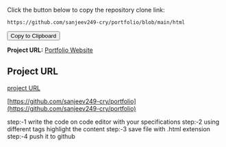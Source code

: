 <!DOCTYPE html>
<html lang="en">
<head>
    <meta charset="UTF-8">
    <meta name="viewport" content="width=device-width, initial-scale=1.0"
          <div class="container">
        <p>Click the button below to copy the repository clone link:</p>
        <pre><code id="codeText">https://github.com/sanjeev249-cry/portfolio/blob/main/html</code></pre>
        <button onclick="copyLink()">Copy to Clipboard</button>
    </div>
</head>
<body>
</body>
</html>

**Project URL:** [Portfolio Website](https://github.com/sanjeev249-cry/portfolio.com)
## Project URL
[project URL](https://github.com/sanjeev249-cry/portfolio)


[https://github.com/sanjeev249-cry/portfolio](https://github.com/sanjeev249-cry/portfolio)



step:-1 write the code on code editor with your specifications 
step:-2 using different tags highlight the content 
step:-3 save file with .html extension 
step:-4 push it to github
